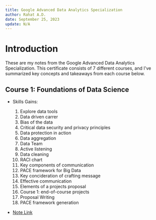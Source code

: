 ```yaml
---
title: Google Advanced Data Analytics Specialization
author: Rahat A.D.
date: September 25, 2023
update: N/A
---
```


# Introduction

These are my notes from the Google Advanced Data Analytics Specialization. This certificate consists of 7 different courses, and I've summarized key concepts and takeaways from each course below.


## Course 1: Foundations of Data Science
 
- Skills Gains: 
	1. Explore data tools
	2. Data driven carrer
	3. Bias of the data
	4. Critical data security and privacy principles
	5. Data protection in action
	6. Data aggregation
	7. Data Team
	8. Active listening
	9. Data cleaning
	10. RACI chart
	11. Key components of communication
	12. PACE framework for Big Data
	13. Key concideration of crafting message
	14. Effective communication
	15. Elements of a projects proposal
	16. Course 1: end-of-course projects
	17. Proposal Writing
	18. PACE framework generation
	
- [Note Link](https://github.com/AhmedDiderRahat/Google-Data-Analytics-Specialization/blob/main/Course%20Note/Course%E2%80%9401.pdf)
 
